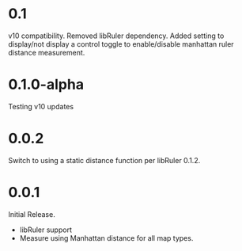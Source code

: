 # 0.1
v10 compatibility.
Removed libRuler dependency. Added setting to display/not display a control toggle to enable/disable manhattan ruler distance measurement.

# 0.1.0-alpha
Testing v10 updates

# 0.0.2
Switch to using a static distance function per libRuler 0.1.2.

# 0.0.1
Initial Release. 
- libRuler support
- Measure using Manhattan distance for all map types.